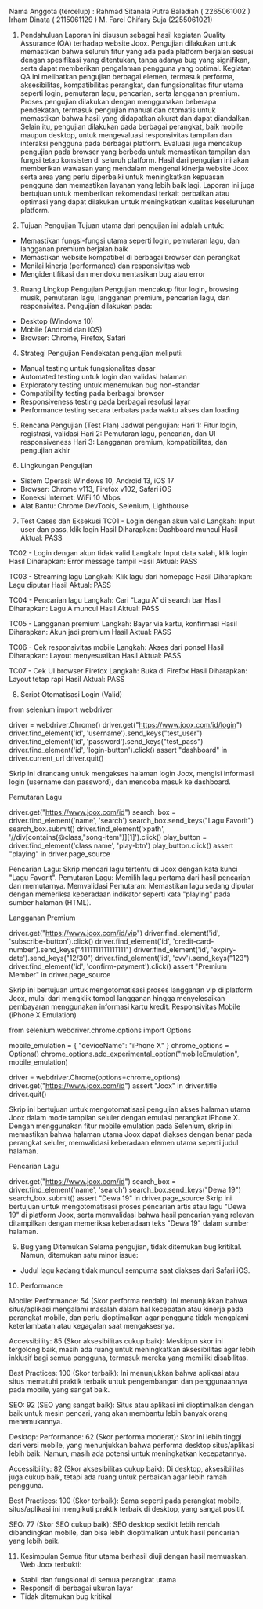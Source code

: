 Nama Anggota (tercelup) :
Rahmad Sitanala Putra Baladiah ( 2265061002 ) 
Irham Dinata ( 2115061129 ) 
M. Farel Ghifary Suja (2255061021)

1. Pendahuluan
Laporan ini disusun sebagai hasil kegiatan Quality Assurance (QA) terhadap website Joox. Pengujian dilakukan untuk memastikan bahwa seluruh fitur yang ada pada platform berjalan sesuai dengan spesifikasi yang ditentukan, tanpa adanya bug yang signifikan, serta dapat memberikan pengalaman pengguna yang optimal. Kegiatan QA ini melibatkan pengujian berbagai elemen, termasuk performa, aksesibilitas, kompatibilitas perangkat, dan fungsionalitas fitur utama seperti login, pemutaran lagu, pencarian, serta langganan premium.
Proses pengujian dilakukan dengan menggunakan beberapa pendekatan, termasuk pengujian manual dan otomatis untuk memastikan bahwa hasil yang didapatkan akurat dan dapat diandalkan. Selain itu, pengujian dilakukan pada berbagai perangkat, baik mobile maupun desktop, untuk mengevaluasi responsivitas tampilan dan interaksi pengguna pada berbagai platform. Evaluasi juga mencakup pengujian pada browser yang berbeda untuk memastikan tampilan dan fungsi tetap konsisten di seluruh platform.
Hasil dari pengujian ini akan memberikan wawasan yang mendalam mengenai kinerja website Joox serta area yang perlu diperbaiki untuk meningkatkan kepuasan pengguna dan memastikan layanan yang lebih baik lagi. Laporan ini juga bertujuan untuk memberikan rekomendasi terkait perbaikan atau optimasi yang dapat dilakukan untuk meningkatkan kualitas keseluruhan platform.

2. Tujuan Pengujian
Tujuan utama dari pengujian ini adalah untuk:
- Memastikan fungsi-fungsi utama seperti login, pemutaran lagu, dan langganan premium berjalan baik
- Memastikan website kompatibel di berbagai browser dan perangkat
- Menilai kinerja (performance) dan responsivitas web
- Mengidentifikasi dan mendokumentasikan bug atau error

3. Ruang Lingkup Pengujian
Pengujian mencakup fitur login, browsing musik, pemutaran lagu, langganan premium, pencarian lagu, dan responsivitas. Pengujian dilakukan pada:
- Desktop (Windows 10)
- Mobile (Android dan iOS)
- Browser: Chrome, Firefox, Safari

4. Strategi Pengujian
Pendekatan pengujian meliputi:
- Manual testing untuk fungsionalitas dasar
- Automated testing untuk login dan validasi halaman
- Exploratory testing untuk menemukan bug non-standar
- Compatibility testing pada berbagai browser
- Responsiveness testing pada berbagai resolusi layar
- Performance testing secara terbatas pada waktu akses dan loading

5. Rencana Pengujian (Test Plan)
Jadwal pengujian:
Hari 1: Fitur login, registrasi, validasi
Hari 2: Pemutaran lagu, pencarian, dan UI responsiveness
Hari 3: Langganan premium, kompatibilitas, dan pengujian akhir

6. Lingkungan Pengujian
- Sistem Operasi: Windows 10, Android 13, iOS 17
- Browser: Chrome v113, Firefox v102, Safari iOS
- Koneksi Internet: WiFi 10 Mbps
- Alat Bantu: Chrome DevTools, Selenium, Lighthouse

7. Test Cases dan Eksekusi
TC01 - Login dengan akun valid
Langkah: Input user dan pass, klik login
Hasil Diharapkan: Dashboard muncul
Hasil Aktual: PASS


TC02 - Login dengan akun tidak valid
Langkah: Input data salah, klik login
Hasil Diharapkan: Error message tampil
Hasil Aktual: PASS


TC03 - Streaming lagu
Langkah: Klik lagu dari homepage
Hasil Diharapkan: Lagu diputar
Hasil Aktual: PASS


TC04 - Pencarian lagu
Langkah: Cari “Lagu A” di search bar
Hasil Diharapkan: Lagu A muncul
Hasil Aktual: PASS


TC05 - Langganan premium
Langkah: Bayar via kartu, konfirmasi
Hasil Diharapkan: Akun jadi premium
Hasil Aktual: PASS


TC06 - Cek responsivitas mobile
Langkah: Akses dari ponsel
Hasil Diharapkan: Layout menyesuaikan
Hasil Aktual: PASS


TC07 - Cek UI browser Firefox
Langkah: Buka di Firefox
Hasil Diharapkan: Layout tetap rapi
Hasil Aktual: PASS


8. Script Otomatisasi 
Login (Valid)

from selenium import webdriver

driver = webdriver.Chrome()
driver.get("https://www.joox.com/id/login")
driver.find_element('id', 'username').send_keys("test_user")
driver.find_element('id', 'password').send_keys("test_pass")
driver.find_element('id', 'login-button').click()
assert "dashboard" in driver.current_url
driver.quit()

Skrip ini dirancang untuk mengakses halaman login Joox, mengisi informasi login (username dan password), dan mencoba masuk ke dashboard.

Pemutaran Lagu

driver.get("https://www.joox.com/id")
search_box = driver.find_element('name', 'search')
search_box.send_keys("Lagu Favorit")
search_box.submit()
driver.find_element('xpath', '//div[contains(@class,"song-item")][1]').click()
play_button = driver.find_element('class name', 'play-btn')
play_button.click()
assert "playing" in driver.page_source

Pencarian Lagu: Skrip mencari lagu tertentu di Joox dengan kata kunci "Lagu Favorit".
Pemutaran Lagu: Memilih lagu pertama dari hasil pencarian dan memutarnya.
Memvalidasi Pemutaran: Memastikan lagu sedang diputar dengan memeriksa keberadaan indikator seperti kata "playing" pada sumber halaman (HTML).

Langganan Premium

driver.get("https://www.joox.com/id/vip")
driver.find_element('id', 'subscribe-button').click()
driver.find_element('id', 'credit-card-number').send_keys("4111111111111111")
driver.find_element('id', 'expiry-date').send_keys("12/30")
driver.find_element('id', 'cvv').send_keys("123")
driver.find_element('id', 'confirm-payment').click()
assert "Premium Member" in driver.page_source

Skrip ini bertujuan untuk mengotomatisasi proses langganan vip di platform Joox, mulai dari mengklik tombol langganan hingga menyelesaikan pembayaran menggunakan informasi kartu kredit.
Responsivitas Mobile (iPhone X Emulation)

from selenium.webdriver.chrome.options import Options

mobile_emulation = { "deviceName": "iPhone X" }
chrome_options = Options()
chrome_options.add_experimental_option("mobileEmulation", mobile_emulation)

driver = webdriver.Chrome(options=chrome_options)
driver.get("https://www.joox.com/id")
assert "Joox" in driver.title
driver.quit()

Skrip ini bertujuan untuk mengotomatisasi pengujian akses halaman utama Joox dalam mode tampilan seluler dengan emulasi perangkat iPhone X. Dengan menggunakan fitur mobile emulation pada Selenium, skrip ini memastikan bahwa halaman utama Joox dapat diakses dengan benar pada perangkat seluler, memvalidasi keberadaan elemen utama seperti judul halaman.

Pencarian Lagu

driver.get("https://www.joox.com/id")
search_box = driver.find_element('name', 'search')
search_box.send_keys("Dewa 19")
search_box.submit()
assert "Dewa 19" in driver.page_source
Skrip ini bertujuan untuk mengotomatisasi proses pencarian artis atau lagu "Dewa 19" di platform Joox, serta memvalidasi bahwa hasil pencarian yang relevan ditampilkan dengan memeriksa keberadaan teks "Dewa 19" dalam sumber halaman.

9. Bug yang Ditemukan
Selama pengujian, tidak ditemukan bug kritikal. Namun, ditemukan satu minor issue:
- Judul lagu kadang tidak muncul sempurna saat diakses dari Safari iOS.

10. Performance 

Mobile:
Performance: 54 (Skor performa rendah): Ini menunjukkan bahwa situs/aplikasi mengalami masalah dalam hal kecepatan atau kinerja pada perangkat mobile, dan perlu dioptimalkan agar pengguna tidak mengalami keterlambatan atau kegagalan saat mengaksesnya.


Accessibility: 85 (Skor aksesibilitas cukup baik): Meskipun skor ini tergolong baik, masih ada ruang untuk meningkatkan aksesibilitas agar lebih inklusif bagi semua pengguna, termasuk mereka yang memiliki disabilitas.


Best Practices: 100 (Skor terbaik): Ini menunjukkan bahwa aplikasi atau situs mematuhi praktik terbaik untuk pengembangan dan penggunaannya pada mobile, yang sangat baik.


SEO: 92 (SEO yang sangat baik): Situs atau aplikasi ini dioptimalkan dengan baik untuk mesin pencari, yang akan membantu lebih banyak orang menemukannya.


Desktop:
Performance: 62 (Skor performa moderat): Skor ini lebih tinggi dari versi mobile, yang menunjukkan bahwa performa desktop situs/aplikasi lebih baik. Namun, masih ada potensi untuk meningkatkan kecepatannya.


Accessibility: 82 (Skor aksesibilitas cukup baik): Di desktop, aksesibilitas juga cukup baik, tetapi ada ruang untuk perbaikan agar lebih ramah pengguna.


Best Practices: 100 (Skor terbaik): Sama seperti pada perangkat mobile, situs/aplikasi ini mengikuti praktik terbaik di desktop, yang sangat positif.


SEO: 77 (Skor SEO cukup baik): SEO desktop sedikit lebih rendah dibandingkan mobile, dan bisa lebih dioptimalkan untuk hasil pencarian yang lebih baik.

11. Kesimpulan
Semua fitur utama berhasil diuji dengan hasil memuaskan. Web Joox terbukti:
- Stabil dan fungsional di semua perangkat utama
- Responsif di berbagai ukuran layar
- Tidak ditemukan bug kritikal